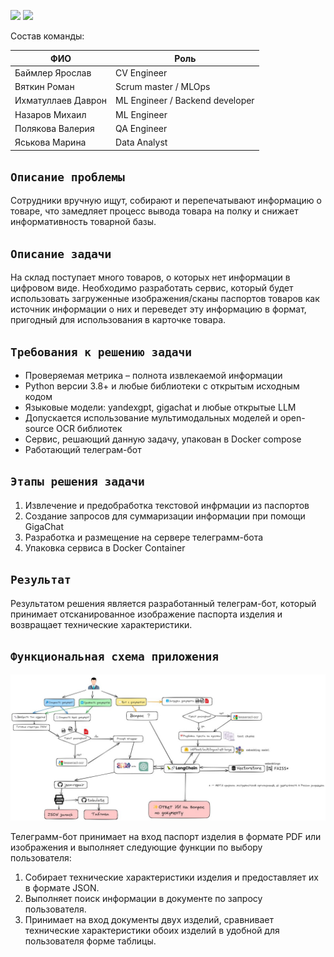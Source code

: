 <img src='img/hakalogo.jpg' width=420></a> <img src='img/gazlogo.jpg' width=400></a>

Состав команды:

|ФИО | Роль|
|-|-|
| Баймлер Ярослав| CV Engineer |
| Вяткин Роман| Scrum master / MLOps|
| Ихматуллаев  Даврон| ML Engineer / Backend developer |
| Назаров Михаил | ML Engineer |
| Полякова Валерия| QA Engineer|
| Яськова Марина |Data Analyst |

## `Описание проблемы`

Сотрудники вручную ищут, собирают и перепечатывают информацию о товаре, что замедляет процесс вывода товара на полку и снижает информативность товарной базы.

## `Описание задачи`

На склад поступает много товаров, о которых нет информации в цифровом виде. Необходимо разработать сервис, который будет использовать загруженные изображения/сканы паспортов товаров как источник информации о них и переведет эту информацию в формат, пригодный для использования в карточке товара.

## `Требования к решению задачи`

- Проверяемая метрика – полнота извлекаемой информации
- Python версии 3.8+ и любые библиотеки с открытым исходным кодом
- Языковые модели: yandexgpt, gigachat и любые открытые LLM
- Допускается использование мультимодальных моделей и open-source
OCR библиотек
- Сервис, решающий данную задачу, упакован в Docker compose
- Работающий телеграм-бот

## `Этапы решения задачи`

1. Извлечение и предобработка текстовой инфрмации из паспортов
2. Создание запросов для суммаризации информации при помощи GigaChat
3. Разработка и размещение на сервере телеграмм-бота
4. Упаковка сервиса в Docker Container

## `Результат`

Результатом решения является разработанный телеграм-бот, который принимает отсканированное изображение паспорта изделия и возвращает технические характеристики.

## `Функциональная схема приложения`

<img src='img/dia.jpg'>

Телеграмм-бот принимает на вход паспорт изделия в формате PDF или изображения и выполняет следующие функции по выбору пользователя:

1. Собирает технические характеристики изделия и предоставляет их в формате JSON.
2. Выполняет поиск информации в документе по запросу пользователя.
3. Принимает на вход документы двух изделий, сравнивает технические характеристики обоих изделий в удобной для пользователя форме таблицы.
